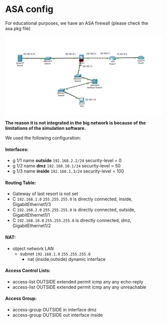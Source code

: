 #  ASA config 

For educational purposes, we have an ASA firewall (please check the asa.pkg file)

![alt text](assets/asa.png)

**The reason it is not integrated in the big network is because of the limitations of the simulation software.**

We used the following configuration:

#### Interfaces:
- g 1/1 name **outside** `192.168.2.2/24` security-level = 0
- g 1/2 name **dmz** `192.168.10.1/24` security-level = 50
- g 1/3 name **inside** `192.168.1.3/24` security-level = 100


#### Routing Table:

- Gateway of last resort is not set
- C `192.168.1.0` `255.255.255.0` is directly connected, inside, GigabitEthernet1/3
- C `192.168.2.0` `255.255.255.0` is directly connected, outside, GigabitEthernet1/1
- C `192.168.10.0` `255.255.255.0` is directly connected, dmz, GigabitEthernet1/2


#### NAT:
- object network LAN 
	- subnet `192.168.1.0` `255.255.255.0` 
		- nat (inside,outside) dynamic interface
#### Access Control Lists:
- access-list OUTSIDE extended permit icmp any any echo-reply
- access-list OUTSIDE extended permit icmp any any unreachable
#### Access Group:
- access-group OUTSIDE in interface dmz
- access-group OUTSIDE out interface inside
